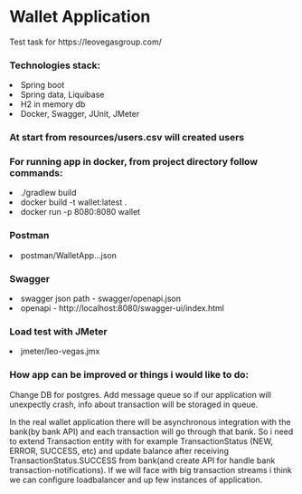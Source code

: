 <h1>Wallet Application</h1>
<div>Test task for https://leovegasgroup.com/</div>


<h3>Technologies stack:</h3>
<li>Spring boot</li>
<li>Spring data, Liquibase</li>
<li>H2 in memory db</li>
<li>Docker, Swagger, JUnit, JMeter</li>

<h3>At start from resources/users.csv will created users</h3>
<h3>For running app in docker, from project directory follow commands:</h3>
<li>./gradlew build</li>
<li>docker build -t wallet:latest .</li>
<li>docker run -p 8080:8080 wallet</li>

<h3>Postman</h3>
<li>postman/WalletApp...json</li>

<h3>Swagger</h3>
<li>swagger json path - swagger/openapi.json</li>
<li>openapi - http://localhost:8080/swagger-ui/index.html</li>

<h3>Load test with JMeter</h3>
<li>jmeter/leo-vegas.jmx</li>

<h3>How app can be improved or things i would like to do:</h3>
<div>Change DB for postgres. Add message queue so if our application will 
unexpectly crash, info about transaction will be storaged in queue.

In the real wallet application there will be asynchronous integration 
with the bank(by bank API) and each transaction will go through that bank. 
So i need to extend Transaction entity with for example TransactionStatus 
(NEW, ERROR, SUCCESS, etc) and update balance after receiving TransactionStatus.SUCCESS 
from bank(and create API for handle bank transaction-notifications). 
If we will face with big transaction streams i think we can configure loadbalancer 
and up few instances of application.</div>